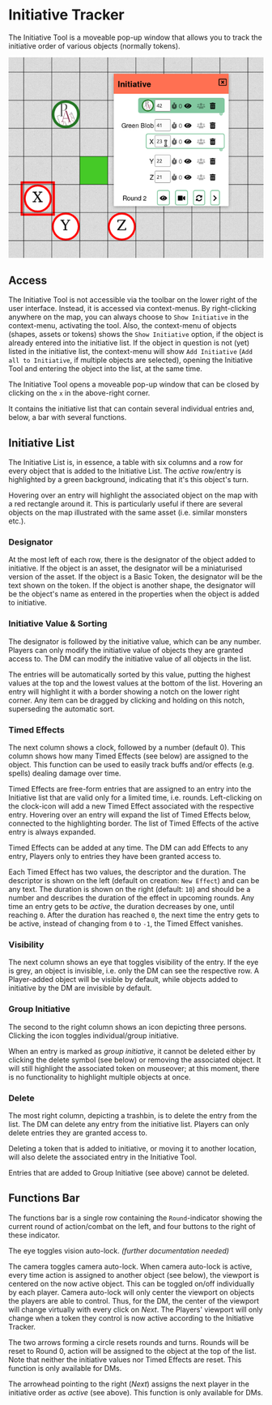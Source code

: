 # Initiative Tracker

The Initiative Tool is a moveable pop-up window that allows you to track the initiative order of various objects (normally tokens).

![Overview of the initiative tool](./initiative-overview.png "Overview of the initiative tool")

## Access

The Initiative Tool is not accessible via the toolbar on the lower right of the user interface.
Instead, it is accessed via context-menus.
By right-clicking anywhere on the map, you can always choose to `Show Initiative` in the context-menu, activating the tool.
Also, the context-menu of objects (shapes, assets or tokens) shows the `Show Initiative` option, if the object is already entered into the initiative list.
If the object in question is not (yet) listed in the initiative list, the context-menu will show `Add Initiative` (`Add all to Initiative`, if multiple objects are selected), opening the Initiative Tool and entering the object into the list, at the same time.

The Initiative Tool opens a moveable pop-up window that can be closed by clicking on the `x` in the above-right corner.

It contains the initiative list that can contain several individual entries and, below, a bar with several functions.

## Initiative List

The Initiative List is, in essence, a table with six columns and a row for every object that is added to the Initiative List.
The *active* row/entry is highlighted by a green background, indicating that it's this object's turn.

Hovering over an entry will highlight the associated object on the map with a red rectangle around it.
This is particularly useful if there are several objects on the map illustrated with the same asset (i.e. similar monsters etc.).

### Designator

At the most left of each row, there is the designator of the object added to initiative.
If the object is an asset, the designator will be a miniaturised version of the asset.
If the object is a Basic Token, the designator will be the text shown on the token.
If the object is another shape, the designator will be the object's name as entered in the properties when the object is added to initiative.

### Initiative Value & Sorting

The designator is followed by the initiative value, which can be any number.
Players can only modify the initiative value of objects they are granted access to.
The DM can modify the initiative value of all objects in the list.

The entries will be automatically sorted by this value, putting the highest values at the top and the lowest values at the bottom of the list.
Hovering an entry will highlight it with a border showing a notch on the lower right corner.
Any item can be dragged by clicking and holding on this notch, superseding the automatic sort.

### Timed Effects

The next column shows a clock, followed by a number (default 0).
This column shows how many Timed Effects (see below) are assigned to the object.
This function can be used to easily track buffs and/or effects (e.g. spells) dealing damage over time.

Timed Effects are free-form entries that are assigned to an entry into the Initiative list that are valid only for a limited time, i.e. rounds.
Left-clicking on the clock-icon will add a new Timed Effect associated with the respective entry.
Hovering over an entry will expand the list of Timed Effects below, connected to the highlighting border.
The list of Timed Effects of the active entry is always expanded.

Timed Effects can be added at any time.
The DM can add Effects to any entry, Players only to entries they have been granted access to.

Each Timed Effect has two values, the descriptor and the duration.
The descriptor is shown on the left (default on creation: `New Effect`) and can be any text.
The duration is shown on the right (default: `10`) and should be a number and describes the duration of the effect in upcoming rounds.
Any time an entry gets to be *active*, the duration decreases by one, until reaching `0`.
After the duration has reached `0`, the next time the entry gets to be active, instead of changing from `0` to `-1`, the Timed Effect vanishes.

### Visibility

The next column shows an eye that toggles visibility of the entry.
If the eye is grey, an object is invisible, i.e. only the DM can see the respective row.
A Player-added object will be visible by default, while objects added to initiative by the DM are invisible by default.

### Group Initiative

The second to the right column shows an icon depicting three persons.
Clicking the icon toggles individual/group initiative.

When an entry is marked as *group initiative*, it cannot be deleted either by clicking the delete symbol (see below) or removing the associated object.
It will still highlight the associated token on mouseover; at this moment, there is no functionality to highlight multiple objects at once.

### Delete

The most right column, depicting a trashbin, is to delete the entry from the list.
The DM can delete any entry from the initiative list.
Players can only delete entries they are granted access to.

Deleting a token that is added to initiative, or moving it to another location, will also delete the associated entry in the Initiative Tool.

Entries that are added to Group Initiative (see above) cannot be deleted.

## Functions Bar

The functions bar is a single row containing the `Round`-indicator showing the current round of action/combat on the left, and four buttons to the right of these indicator.

The eye toggles vision auto-lock.
*(further documentation needed)*

The camera toggles camera auto-lock.
When camera auto-lock is active, every time action is assigned to another object (see below), the viewport is centered on the now active object.
This can be toggled on/off individually by each player.
Camera auto-lock will only center the viewport on objects the players are able to control.
Thus, for the DM, the center of the viewport will change virtually with every click on *Next*.
The Players' viewport will only change when a token they control is now active according to the Initiative Tracker.

The two arrows forming a circle resets rounds and turns.
Rounds will be reset to Round 0, action will be assigned to the object at the top of the list.
Note that neither the initiative values nor Timed Effects are reset.
This function is only available for DMs.

The arrowhead pointing to the right (*Next*) assigns the next player in the initiative order as *active* (see above).
This function is only available for DMs.

